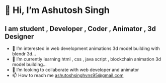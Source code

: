   #                                                               👋 Hi, I’m Ashutosh Singh
  
  ## I am student , Developer , Coder , Animator , 3d Designer
- 👀 I’m interested in web development animations 3d model building with blendr 3d...
- 🌱 I’m currently learning html , css , java script , blockchain animation 3d model building...
- 💞️ I’m looking to collaborate with web developer and animator
- 📫 How to reach me ashutoshsinghvns95@gmail.com

<!---
ashutosh2720/ashutosh2720 is a ✨ special ✨ repository because its `README.md` (this file) appears on your GitHub profile.
You can click the Preview link to take a look at your changes.
--->
